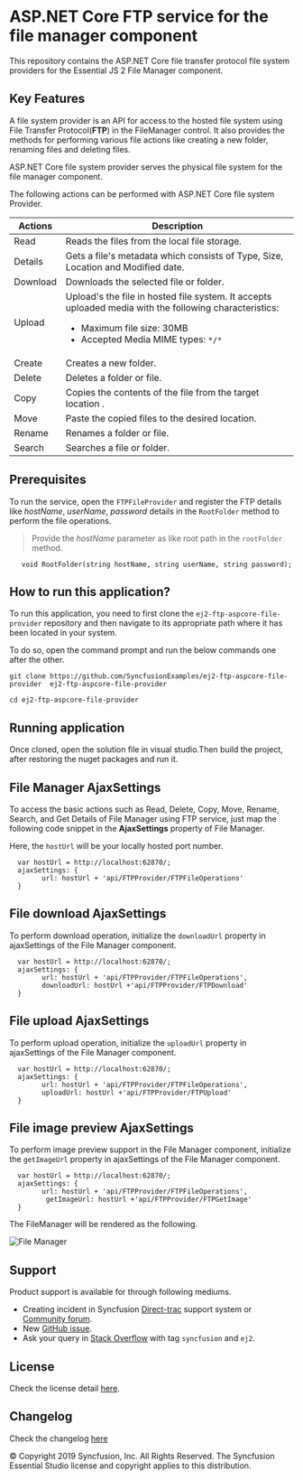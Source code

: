 # ASP.NET Core FTP service for the file manager component

This repository contains the ASP.NET Core file transfer protocol file system providers for the Essential JS 2 File Manager component.

## Key Features

A file system provider is an API for access to the hosted file system using File Transfer Protocol(**FTP**) in the FileManager control. It also provides the methods for performing various file actions like creating a new folder, renaming files and deleting files.

ASP.NET Core file system provider serves the physical file system for the file manager component.

The following actions can be performed with ASP.NET Core file system Provider.

| **Actions** | **Description** |
| --- | --- |
| Read      | Reads the files from the local file storage. |
| Details   | Gets a file's metadata which consists of Type, Size, Location and Modified date. |
| Download  | Downloads the selected file or folder. |
| Upload    | Upload's the file in hosted file system. It accepts uploaded media with the following characteristics: <ul><li>Maximum file size:  30MB</li><li>Accepted Media MIME types: `*/*` </li></ul> |
| Create    | Creates a new folder. |
| Delete    | Deletes a folder or file. |
| Copy      | Copies the contents of the file from the target location . |
| Move      | Paste the copied files to the desired location. |
| Rename    | Renames a folder or file. |
| Search    | Searches a file or folder. |


## Prerequisites

To run the service, open the `FTPFileProvider` and register the FTP  details like *hostName*, *userName*, *password* details in the `RootFolder` method to perform the file operations. 

> Provide the *hostName* parameter as like root path in the `rootFolder` method.


```
   void RootFolder(string hostName, string userName, string password);   
```

## How to run this application?

To run this application, you need to first clone the `ej2-ftp-aspcore-file-provider` repository and then navigate to its appropriate path where it has been located in your system.

To do so, open the command prompt and run the below commands one after the other.

```
git clone https://github.com/SyncfusionExamples/ej2-ftp-aspcore-file-provider  ej2-ftp-aspcore-file-provider

cd ej2-ftp-aspcore-file-provider

```

## Running application

Once cloned, open the solution file in visual studio.Then build the project, after restoring the nuget packages and run it.

## File Manager AjaxSettings

To access the basic actions such as Read, Delete, Copy, Move, Rename, Search, and Get Details of File Manager using FTP service, just map the following code snippet in the **AjaxSettings** property of File Manager.

Here, the `hostUrl` will be your locally hosted port number.

```
  var hostUrl = http://localhost:62870/;
  ajaxSettings: {
        url: hostUrl + 'api/FTPProvider/FTPFileOperations'
  }
```

## File download AjaxSettings

To perform download operation, initialize the `downloadUrl` property in ajaxSettings of the File Manager component.

```
  var hostUrl = http://localhost:62870/;
  ajaxSettings: {
        url: hostUrl + 'api/FTPProvider/FTPFileOperations',
        downloadUrl: hostUrl +'api/FTPProvider/FTPDownload'
  }
```

## File upload AjaxSettings

To perform upload operation, initialize the `uploadUrl` property in ajaxSettings of the File Manager component.

```
  var hostUrl = http://localhost:62870/;
  ajaxSettings: {
        url: hostUrl + 'api/FTPProvider/FTPFileOperations',
        uploadUrl: hostUrl +'api/FTPProvider/FTPUpload'
  }
```

## File image preview AjaxSettings

To perform image preview support in the File Manager component, initialize the `getImageUrl` property in ajaxSettings of the File Manager component.

```
  var hostUrl = http://localhost:62870/;
  ajaxSettings: {
        url: hostUrl + 'api/FTPProvider/FTPFileOperations',
         getImageUrl: hostUrl +'api/FTPProvider/FTPGetImage'
  }
```

The FileManager will be rendered as the following.

![File Manager](https://ej2.syncfusion.com/products/images/file-manager/readme.gif)

## Support

Product support is available for through following mediums.

* Creating incident in Syncfusion [Direct-trac](https://www.syncfusion.com/support/directtrac/incidents?utm_source=npm&utm_campaign=filemanager) support system or [Community forum](https://www.syncfusion.com/forums/essential-js2?utm_source=npm&utm_campaign=filemanager).
* New [GitHub issue](https://github.com/syncfusion/ej2-javascript-ui-controls/issues/new).
* Ask your query in [Stack Overflow](https://stackoverflow.com/?utm_source=npm&utm_campaign=filemanager) with tag `syncfusion` and `ej2`.

## License

Check the license detail [here](https://github.com/syncfusion/ej2-javascript-ui-controls/blob/master/license).

## Changelog

Check the changelog [here](https://github.com/syncfusion/ej2-javascript-ui-controls/blob/master/controls/filemanager/CHANGELOG.md)

© Copyright 2019 Syncfusion, Inc. All Rights Reserved. The Syncfusion Essential Studio license and copyright applies to this distribution.
